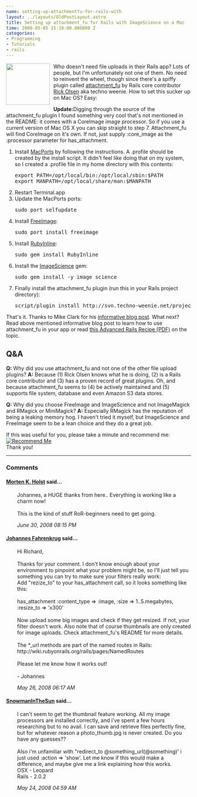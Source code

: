 ```yaml
--- 
name: setting-up-attachmentfu-for-rails-with
layout: ../layouts/OldPostLayout.astro
title: Setting up attachment_fu for Rails with ImageScience on a Mac
time: 2008-05-05 15:10:00.006000 Z
categories: 
- Programming
- Tutorials
- rails
---
```

<img style="margin: 0pt 10px 10px 0pt; float: left; cursor: pointer; width: 119px; height: 113px;" src="http://seattlerb.rubyforge.org/imagescience_logo_small.png" alt="" border="0" />
Who doesn't need file uploads in their Rails app? Lots of people, but I'm unfortunately not one of them. No need to reinvent the wheel, though since there's a spiffy plugin called <a href="http://agilewebdevelopment.com/plugins/attachment_fu">attachment_fu</a> by Rails core contributor <a href="http://techno-weenie.net/">Rick Olsen</a> aka techno weenie.
How to set this sucker up on Mac OS? Easy:

<b>Update:</b>Digging through the source of the attachment_fu plugin I found something very cool that's not mentioned in the README: it comes with a CoreImage image processor. So if you use a current version of Mac OS X you can skip straight to step 7. Attachment_fu will find CoreImage on it's own. If not, just supply :core_image as the :processor parameter for has_attachment.

<ol>
<li>Install <a href="http://www.macports.org/install.php">MacPorts</a> by following the instructions. A .profile should be created by the install script. It didn't feel like doing that on my system, so I created a .profile file in my home directory with this contents:
<pre class="prettyprint">
export PATH=/opt/local/bin:/opt/local/sbin:$PATH
export MANPATH=/opt/local/share/man:$MANPATH
</pre></li>

<li>Restart Terminal.app</li>

<li>Update the MacPorts ports:
<pre class="prettyprint">
sudo port selfupdate</pre></li>

<li>Install <a href="http://sf.net/projects/freeimage">FreeImage</a>:
<pre class="prettyprint">
sudo port install freeimage</pre></li>

<li>Install <a href="http://www.zenspider.com/ZSS/Products/RubyInline/Readme.html">RubyInline</a>:
<pre class="prettyprint">
sudo gem install RubyInline</pre></li>

<li>Install the <a href="http://seattlerb.rubyforge.org/ImageScience.html">ImageScience</a> gem:
<pre class="prettyprint">
sudo gem install -y image_science</pre></li>

<li>Finally install the attachment_fu plugin (run this in your Rails project directory):
<pre class="prettyprint">
script/plugin install http://svn.techno-weenie.net/projects/plugins/attachment_fu/</pre></li>
</ol>

That's it. Thanks to Mike Clark for his <a href="http://clarkware.com/cgi/blosxom/2007/02/24#FileUploadFu">informative blog post</a>.
What next? Read above mentioned informative blog post to learn how to use attachment_fu in your app or read <a href="http://media.pragprog.com/titles/fr_arr/upload_images_with_thumbnails.pdf">this Advanced Rails Recipe (PDF)</a> on the topic.

<h2>Q&amp;A</h2>
<b>Q:</b> Why did you use attachment_fu and not one of the other file upload plugins?
<b>A:</b> Because (1) Rick Olsen knows what he is doing, (2) is a Rails core contributor and (3) has a proven record of great plugins. Oh, and because attachment_fu seems to (4) be actively maintained and (5) supports file system, database and even Amazon S3 data stores.

<b>Q:</b> Why did you choose FreeImage and ImageScience and not ImageMagick and RMagick or MiniMagick?
<b>A:</b> Especially RMagick has the reputation of being a leaking memory hog. I haven't tried it myself, but ImageScience and FreeImage seem to be a lean choice and they do a great job.

If this was useful for you, please take a minute and recommend me:<br/><a href="http://workingwithrails.com/recommendation/new/person/11816-johannes-fahrenkrug"><img alt="Recommend Me" src="http://workingwithrails.com/images/tools/compact-small-button.jpg" /></a><br/>Thank you!
<br/><hr/><h3>Comments</h3>
<div class="swcomment"><h4><a href="http://www.burdenbutcher.com">Morten K. Holst</a> said...</h4>
<p style="margin-left: 30px">Johannes, a HUGE thanks from here.. Everything is working like a charm now!<BR/><BR/>This is the kind of stuff RoR-beginners need to get going.</p>
<em class="swlightgray" style="margin-left: 30px">June 30, 2008 08:15 PM</em></div>
<div class="swcomment"><h4><a href="http://www.blogger.com/profile/06650223978538123548">Johannes Fahrenkrug</a> said...</h4>
<p style="margin-left: 30px">Hi Richard,<BR/><BR/>Thanks for your comment. I don't know enough about your environment to pinpoint what your problem might be, so I'll just tell you something you can try to make sure your filters really work:<BR/>Add "rezize_to" to your has_attachment call, so it looks something like this:<BR/><BR/>has_attachment :content_type => :image, :size => 1..5.megabytes, :resize_to => 'x300'<BR/><BR/>Now upload some big images and check if they get resized. If not, your filter doesn't work. Also note that of course thumbnails are only created for image uploads. Check attachment_fu's README for more details.<BR/><BR/>The *_url methods are part of the named routes in Rails: <BR/>http://wiki.rubyonrails.org/rails/pages/NamedRoutes<BR/><BR/>Please let me know how it works out!<BR/><BR/>- Johannes</p>
<em class="swlightgray" style="margin-left: 30px">May 26, 2008 06:17 AM</em></div>
<div class="swcomment"><h4><a href="http://www.blogger.com/profile/08492184102706854884">SnowmanInTheSun</a> said...</h4>
<p style="margin-left: 30px">I can't seem to get the thumbnail feature working. All my image processors are installed correctly, and i've spent a few hours researching but to no avail. I can save and retrieve files perfectly fine, but for whatever reason a photo_thumb.jpg is never created. Do you have any guesses??<BR/><BR/>Also i'm unfamiliar with "redirect_to @something_url(@something)' i just used :action => 'show'. Let me know if this would make a difference, and maybe give me a link explaining how this works. <BR/>OSX - Leopard<BR/>Rails - 2.0.2</p>
<em class="swlightgray" style="margin-left: 30px">May 24, 2008 04:59 AM</em></div>
